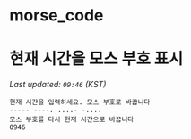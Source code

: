 # morse_code
# 현재 시간을 모스 부호 표시
<!-- MORSE_TIME_START -->
_Last updated: `09:46` (KST)_

```
현재 시간을 입력하세요. 모스 부호로 바꿉니다
----- ----. ....- -....
모스 부호를 다시 현재 시간으로 바꿉니다
0946
```
<!-- MORSE_TIME_END -->
